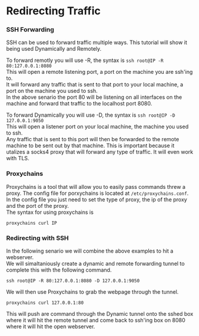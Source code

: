 # Redirecting Traffic


### SSH Forwarding

SSH can be used to forward traffic multiple ways.  This tutorial will show it being used Dynamically and Remotely.

To forward remotly you will use -R, the syntax is `ssh root@IP -R 80:127.0.0.1:8080`   
This will open a remote listening port, a port on the machine you are ssh'ing to.   
It will forward any traffic that is sent to that port to your local machine, a port on the machine you used to ssh.   
In the above senario the port 80 will be listening on all interfaces on the machine and forward that traffic to the localhost port 8080.   

To forward Dynamically you will use -D, the syntax is `ssh root@IP -D 127.0.0.1:9050`   
This will open a listener port on your local machine, the machine you used to ssh.   
Any traffic that is sent to this port will then be forwarded to the remote machine to be sent out by that machine.
This is important because it utalizes a socks4 proxy that will forward any type of traffic.  It will even work with TLS.   

### Proxychains

Proxychains is a tool that will allow you to easily pass commands threw a proxy.  The config file for porxychains is located at `/etc/proxychains.conf`.   
In the config file you just need to set the type of proxy, the ip of the proxy and the port of the proxy.  
The syntax for using proxychains is 
```
proxychains curl IP
```   

### Redirecting with SSH

In the following senario we will combine the above examples to hit a webserver.   
We will simaltaniously create a dynamic and remote forwarding tunnel to complete this with the following command.   
```
ssh root@IP -R 80:127.0.0.1:8080 -D 127.0.0.1:9050
```   
We will then use Proxychains to grab the webpage through the tunnel.   
```
proxychains curl 127.0.0.1:80
```   
This will push are command through the Dynamic tunnel onto the sshed box where it will hit the remote tunnel and come back to ssh'ing box on 8080 where it will hit the open webserver.   
